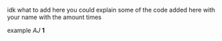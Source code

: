 idk what to add here
you could explain some of the code added here with your name with the amount times 

example
*AJ* **1**
<title> cheap ahh nikey tech <title> 
"Aj doesn't like nikey tech"
